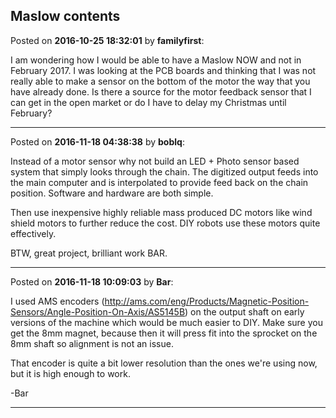 ## Maslow contents
Posted on **2016-10-25 18:32:01** by **familyfirst**:

I am wondering how I would be able to have a Maslow NOW and not in February 2017.  I was looking at the PCB boards and thinking that I was not really able to make a sensor on the bottom of the motor the way that you have already done.  Is there a source for the motor feedback sensor that I can get in the open market or do I have to delay my Christmas until February?

---

Posted on **2016-11-18 04:38:38** by **boblq**:

Instead of a motor sensor why not build an LED + Photo sensor based system that simply looks through the chain. The digitized output feeds into the main computer and is interpolated to provide feed back on the chain position. Software and hardware are both simple. 

Then use inexpensive highly reliable mass produced DC motors like wind shield motors to further reduce the cost. DIY robots use these motors quite effectively. 

BTW, great project, brilliant work BAR.

---

Posted on **2016-11-18 10:09:03** by **Bar**:

I used AMS encoders (http://ams.com/eng/Products/Magnetic-Position-Sensors/Angle-Position-On-Axis/AS5145B) on the output shaft on early versions of the machine which would be much easier to DIY. Make sure you get the 8mm magnet, because then it will press fit into the sprocket on the 8mm shaft so alignment is not an issue. 

That encoder is quite a bit lower resolution than the ones we're using now, but it is high enough to work. 

-Bar

---

